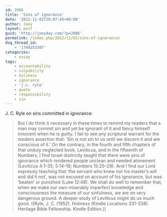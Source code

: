 ```yaml
---
id: 2086
title: 'Sins of ignorance'
date: '2012-11-02T20:07:45+00:00'
author: Joey
layout: post
guid: 'http://joeyday.com/?p=2086'
permalink: /index.php/2012/11/02/sins-of-ignorance/
dsq_thread_id:
    - '1744253387'
categories:
    - essay
tags:
    - accountability
    - culpability
    - holiness
    - ignorance
    - 'j.c. ryle'
    - quote
    - responsibility
    - sin
---
```


J. C. Ryle on sins committed in ignorance:

> But I do think it necessary in these times to remind my readers that a man may commit sin and yet be ignorant of it and fancy himself innocent when he is guilty. I fail to see any scriptural warrant for the modern assertion that: ‘Sin is not sin to us until we discern it and are conscious of it.’ On the contrary, in the fourth and fifth chapters of that unduly neglected book, Leviticus, and in the fifteenth of Numbers, I find Israel distinctly taught that there were sins of ignorance which rendered people unclean and needed atonement (Leviticus 4:1–35; 5:14–19; Numbers 15:25–29). And I find our Lord expressly teaching that ‘the servant who knew not his master’s will and did it not’, was not excused on account of his ignorance, but was ‘beaten’ or punished (Luke 12:48). We shall do well to remember that, when we make our own miserably imperfect knowledge and consciousness the measure of our sinfulness, we are on very dangerous ground. A deeper study of Leviticus might do us much good. ((Ryle, J. C. (1952). Holiness (Kindle Locations 331-338). Heritage Bible Fellowship. Kindle Edition.))